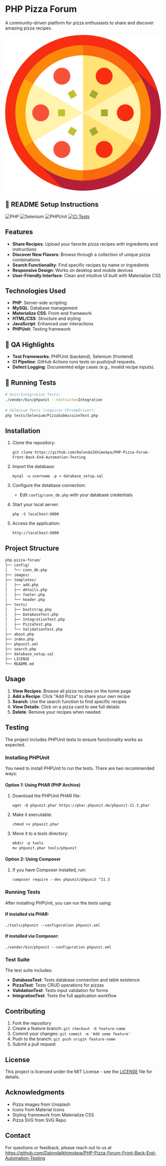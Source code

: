 # PHP Pizza Forum

A community-driven platform for pizza enthusiasts to share and discover amazing pizza recipes.

![PHP Pizza Forum Screenshot](images/pizza-svgrepo-com.svg)

## 🏁 README Setup Instructions

![PHP](https://img.shields.io/badge/PHP-Ready-blue)
![Selenium](https://img.shields.io/badge/Selenium-Integrated-green)
![PHPUnit](https://img.shields.io/badge/PHPUnit-Tested-success)
[![CI Tests](https://github.com/DalondaIkhimokpa/PHP-Pizza-Forum-Front-Back-End-Automation-Testing/actions/workflows/ci.yml/badge.svg)](https://github.com/DalondaIkhimokpa/PHP-Pizza-Forum-Front-Back-End-Automation-Testing/actions/workflows/ci.yml)
## Features

- **Share Recipes**: Upload your favorite pizza recipes with ingredients and instructions
- **Discover New Flavors**: Browse through a collection of unique pizza combinations
- **Search Functionality**: Find specific recipes by name or ingredients
- **Responsive Design**: Works on desktop and mobile devices
- **User-Friendly Interface**: Clean and intuitive UI built with Materialize CSS

## Technologies Used

- **PHP**: Server-side scripting
- **MySQL**: Database management
- **Materialize CSS**: Front-end framework
- **HTML/CSS**: Structure and styling
- **JavaScript**: Enhanced user interactions
- **PHPUnit**: Testing framework


## 🧪 QA Highlights

- **Test Frameworks**: PHPUnit (backend), Selenium (frontend)
- **CI Pipeline**: GitHub Actions runs tests on push/pull requests.
- **Defect Logging**: Documented edge cases (e.g., invalid recipe inputs).

## 🚀 Running Tests

```bash
# Unit/Integration Tests:  
./vendor/bin/phpunit --testsuite=Integration  

# Selenium Tests (requires ChromeDriver):  
php tests/Selenium/PizzaSubmissionTest.php  
```


## Installation

1. Clone the repository:

   ```
   git clone https://github.com/DalondaIkhimokpa/PHP-Pizza-Forum-Front-Back-End-Automation-Testing
   ```
2. Import the database:

   ```
   mysql -u username -p < database_setup.sql
   ```
3. Configure the database connection:

   - Edit `config/conn_db.php` with your database credentials
4. Start your local server:

   ```
   php -S localhost:8000
   ```
5. Access the application:

   ```
   http://localhost:8000
   ```

## Project Structure

```
php-pizza-forum/
├── config/
│   └── conn_db.php
├── images/
├── templates/
│   ├── add.php
│   ├── details.php
│   ├── footer.php
│   └── header.php
├── tests/
│   ├── bootstrap.php
│   ├── DatabaseTest.php
│   ├── IntegrationTest.php
│   ├── PizzaTest.php
│   └── ValidationTest.php
├── about.php
├── index.php
├── phpunit.xml
├── search.php
├── database_setup.sql
├── LICENSE
└── README.md
```

## Usage

1. **View Recipes**: Browse all pizza recipes on the home page
2. **Add a Recipe**: Click "Add Pizza" to share your own recipe
3. **Search**: Use the search function to find specific recipes
4. **View Details**: Click on a pizza card to see full details
5. **Delete**: Remove your recipes when needed

## Testing

The project includes PHPUnit tests to ensure functionality works as expected.

### Installing PHPUnit

You need to install PHPUnit to run the tests. There are two recommended ways:

#### Option 1: Using PHAR (PHP Archive)

1. Download the PHPUnit PHAR file:

   ```
   wget -O phpunit.phar https://phar.phpunit.de/phpunit-11.3.phar
   ```
2. Make it executable:

   ```
   chmod +x phpunit.phar
   ```
3. Move it to a tools directory:

   ```
   mkdir -p tools
   mv phpunit.phar tools/phpunit
   ```

#### Option 2: Using Composer

1. If you have Composer installed, run:
   ```
   composer require --dev phpunit/phpunit ^11.3
   ```

### Running Tests

After installing PHPUnit, you can run the tests using:

#### If installed via PHAR:

```
./tools/phpunit --configuration phpunit.xml
```

#### If installed via Composer:

```
./vendor/bin/phpunit --configuration phpunit.xml
```

### Test Suite

The test suite includes:

- **DatabaseTest**: Tests database connection and table existence
- **PizzaTest**: Tests CRUD operations for pizzas
- **ValidationTest**: Tests input validation for forms
- **IntegrationTest**: Tests the full application workflow

## Contributing

1. Fork the repository
2. Create a feature branch: `git checkout -b feature-name`
3. Commit your changes: `git commit -m 'Add some feature'`
4. Push to the branch: `git push origin feature-name`
5. Submit a pull request

## License

This project is licensed under the MIT License - see the [LICENSE](LICENSE) file for details.

## Acknowledgments

- Pizza images from Unsplash
- Icons from Material Icons
- Styling framework from Materialize CSS
- Pizza SVG from SVG Repo

## Contact

For questions or feedback, please reach out to us at https://github.com/DalondaIkhimokpa/PHP-Pizza-Forum-Front-Back-End-Automation-Testing
